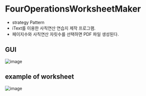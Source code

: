 # FourOperationsWorksheetMaker
- strategy Pattern
- iText를 이용한 사칙연산 연습지 제작 프로그램.
- 페이지수와 사칙연산 자릿수를 선택하면 PDF 파일 생성된다.


## GUI
![image](https://user-images.githubusercontent.com/27190708/88459537-1db35480-ced1-11ea-819c-4d53d93c2ac0.png)

## example of worksheet
![image](https://user-images.githubusercontent.com/27190708/88459541-260b8f80-ced1-11ea-8e3c-920b033e3660.png)
